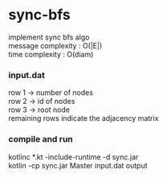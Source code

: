 # sync-bfs
implement sync bfs algo    
message complexity : O(|E|)   
time complexity : O(diam)

### input.dat

row 1 -> number of nodes  
row 2 -> id of nodes  
row 3 -> root node  
remaining rows indicate the adjacency matrix

### compile and run

kotlinc *.kt -include-runtime -d sync.jar   
kotlin -cp sync.jar Master input.dat output
